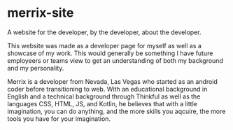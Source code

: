 # merrix-site
A website for the developer, by the developer, about the developer.

This website was made as a developer page for myself as well as a showcase of my work. This would generally be something I have future employeers or teams view to get an understanding of both my background and my personality. 

Merrix is a developer from Nevada, Las Vegas who started as an android coder before transitioning to web. With an educational background in English and a technical background through Thinkful as well as the languages CSS, HTML, JS, and Kotlin, he believes that with a little imagination, you can do anything, and the more skills you aqcuire, the more tools you have for your imagination.
